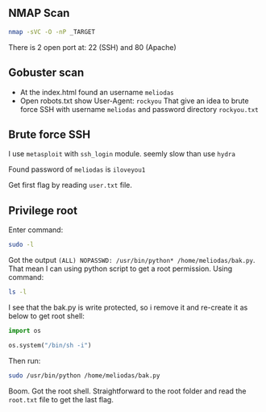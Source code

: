 
## NMAP Scan

```bash
nmap -sVC -O -nP _TARGET
```

There is 2 open port at: 22 (SSH) and 80 (Apache)

## Gobuster scan

- At the index.html found an username `meliodas`
- Open robots.txt show User-Agent: `rockyou`
That give an idea to brute force SSH with username `meliodas` and password directory `rockyou.txt`

## Brute  force SSH

I use `metasploit` with `ssh_login` module. seemly slow than use `hydra`

Found password of `meliodas` is `iloveyou1`

Get first flag by reading `user.txt` file.

## Privilege root

Enter command:
```bash
sudo -l
```
Got the output `(ALL) NOPASSWD: /usr/bin/python* /home/meliodas/bak.py`. That mean I can using python script to get a root permission. 
Using command:
```bash
ls -l
```
I see that the bak.py is write protected, so i remove it and re-create it as below to get root shell:
```python
import os

os.system("/bin/sh -i")
```
Then run:
```bash
sudo /usr/bin/python /home/meliodas/bak.py
```
Boom. Got the root shell. Straightforward to the root folder and read the `root.txt` file to get the last flag.